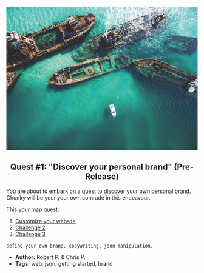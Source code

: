 <p align="center">
  <img src ="../img/quest.jpg" />
</p>

<p align="center">
  <h2 align="center"> Quest #1: "Discover your personal brand" (Pre-Release)</h2>
</p>

You are about to embark on a quest to discover your own personal brand. Chunky will be your your own comrade in this endeavour.

This your map quest:

1. [Customize your website](https://github.com/fluidtrends/carmel/tree/challenges-chunk/challenges/define-your-brand/challenge1)
2. [Challenge 2](https://github.com/fluidtrends/carmel/tree/challenges-chunk/challenges/define-your-brand/challenge2)
2. [Challenge 3](https://github.com/fluidtrends/carmel/tree/challenges-chunk/challenges/define-your-brand/challenge3)

```$xslt
define your own brand, copywriting, json manipulation. 
```

* **Author:** Robert P. & Chris P.
* **Tags:** web, json, getting started, brand
